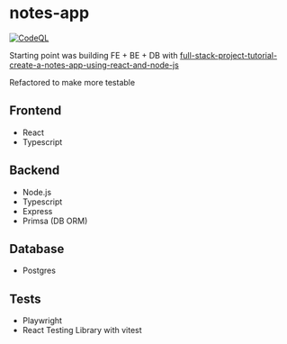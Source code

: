 # notes-app

[![CodeQL](https://github.com/helloitsdave/notes-app/actions/workflows/codeql.yml/badge.svg)](https://github.com/helloitsdave/notes-app/actions/workflows/codeql.yml)

Starting point was building FE + BE + DB with [full-stack-project-tutorial-create-a-notes-app-using-react-and-node-js](https://www.freecodecamp.org/news/full-stack-project-tutorial-create-a-notes-app-using-react-and-node-js/)

Refactored to make more testable

## Frontend

- React
- Typescript

## Backend

- Node.js
- Typescript
- Express
- Primsa (DB ORM)

## Database

- Postgres

## Tests

- Playwright
- React Testing Library with vitest
